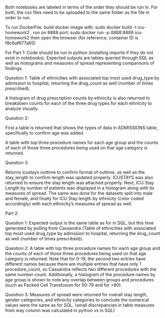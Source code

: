 Both notebooks are labeled in terms of the order they should be run in. For both, the csv files need to be uploaded to the same folder as the file in order to run. 

To run DockerFile:
build docker image with: sudo docker build -t icu-homework2 .
run on 8888 port: sudo docker run -p 8888:8888 icu-homework2
then open the browser
(for reference, container ID is f8c6af677a65)

For Part 1:
Code should be run in python (installing imports if they do not exist in notebooks). Expected outputs are tables queried through SQL as well as histograms and measures of spread representing comparisons of findings.

Question 1: Table of ethnicities with associated top most used drug_type by admission to hospital, returning the drug_count as well (number of times prescribed). 

A histogram of drug prescription counts by ethnicity is also returned to breakdown counts for each of the three drug types for each ethnicity to analyze visually. 

Question 2: 

First a table is returned that shows the types of data in ADMISSIONS table, specifically to confirm age was added. 

A table with top three procedure names for each age group and the counts of each of those three procedures being used on that age category is returned. 

Question 3: 

Returns icustays outtime to confirm format of outtime, as well as the stay_length to confirm length was updated properly. ICUSTAYS was also returned to ensure the stay length was attached properly. Next, ICU Stay Length by number of patients was displayed in a histogram along with its measures of spread. The same was done for the datasets split into male and female, and finally for ICU Stay length by ethnicity (color coded accordingly) with each ethnicity’s measures of spread as well.  


Part 2: 

Question 1: Expected output is the same table as for in SQL, but this time generated by pulling from Cassandra (Table of ethnicities with associated top most used drug_type by admission to hospital, returning the drug_count as well (number of times prescribed)). 

Question 2: A table with top three procedure names for each age group and the counts of each of those three procedures being used on that age category is returned. Note that for 0-19, the second two entries have different names because there are multiple entries that have only 1 procedure_count, so Cassandra reflects two different procedures with the same number count. Additionally, a histogram of the procedure names by age group is shown to note any overlap between groups and procedures (such as Packed Cell Transfusion for 50-79 and for >80). 

Question 3: Measures of spread were returned for overall stay length, gender categories, and ethnicity categories to conclude the numerical values were the same as for SQL. (small discrepancies in table measures from way column was calculated in python vs in SQL)
